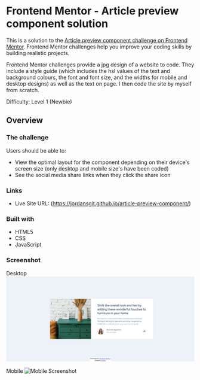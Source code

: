 # Frontend Mentor - Article preview component solution

This is a solution to the [Article preview component challenge on Frontend Mentor](https://www.frontendmentor.io/challenges/article-preview-component-dYBN_pYFT). Frontend Mentor challenges help you improve your coding skills by building realistic projects. 

Frontend Mentor challenges provide a jpg design of a website to code. They include a style guide (which includes the hsl values of the text and background colours, the font and font size, and the widths for mobile and desktop designs) as well as the text on page. 
I then code the site by myself from scratch. 

Difficulty: Level 1 (Newbie)

## Overview

### The challenge

Users should be able to:

- View the optimal layout for the component depending on their device's screen size (only desktop and mobile size's have been coded)
- See the social media share links when they click the share icon

### Links

- Live Site URL: (https://jordansgit.github.io/article-preview-component/)

### Built with
- HTML5 
- CSS 
- JavaScript 

### Screenshot

Desktop 
![Desktop Screenshot](./screenshots/desktop-screenshot.png)

Mobile 
![Mobile Screenshot](./screenshots/mobile.screenshot.png)
